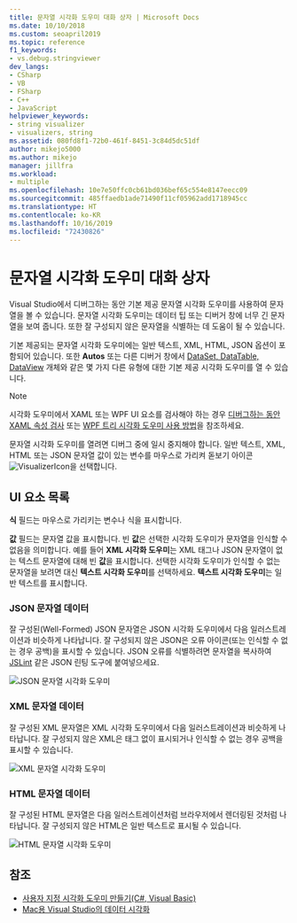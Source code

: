 ```yaml
---
title: 문자열 시각화 도우미 대화 상자 | Microsoft Docs
ms.date: 10/10/2018
ms.custom: seoapril2019
ms.topic: reference
f1_keywords:
- vs.debug.stringviewer
dev_langs:
- CSharp
- VB
- FSharp
- C++
- JavaScript
helpviewer_keywords:
- string visualizer
- visualizers, string
ms.assetid: 080fd8f1-72b0-461f-8451-3c84d5dc51df
author: mikejo5000
ms.author: mikejo
manager: jillfra
ms.workload:
- multiple
ms.openlocfilehash: 10e7e50ffc0cb61bd036bef65c554e8147eecc09
ms.sourcegitcommit: 485ffaedb1ade71490f11cf05962add1718945cc
ms.translationtype: HT
ms.contentlocale: ko-KR
ms.lasthandoff: 10/16/2019
ms.locfileid: "72430826"
---
```

# <a name="string-visualizer-dialog-box"></a>문자열 시각화 도우미 대화 상자

Visual Studio에서 디버그하는 동안 기본 제공 문자열 시각화 도우미를 사용하여 문자열을 볼 수 있습니다. 문자열 시각화 도우미는 데이터 팁 또는 디버거 창에 너무 긴 문자열을 보여 줍니다. 또한 잘 구성되지 않은 문자열을 식별하는 데 도움이 될 수 있습니다.

기본 제공되는 문자열 시각화 도우미에는 일반 텍스트, XML, HTML, JSON 옵션이 포함되어 있습니다. 또한 **Autos** 또는 다른 디버거 창에서 [DataSet, DataTable, DataView](../debugger/dataset-visualizer-dialog-box.md) 개체와 같은 몇 가지 다른 유형에 대한 기본 제공 시각화 도우미를 열 수 있습니다.

> [!NOTE]
> 시각화 도우미에서 XAML 또는 WPF UI 요소를 검사해야 하는 경우 [디버그하는 동안 XAML 속성 검사](../xaml-tools/inspect-xaml-properties-while-debugging.md) 또는 [WPF 트리 시각화 도우미 사용 방법](../debugger/how-to-use-the-wpf-tree-visualizer.md)을 참조하세요.

문자열 시각화 도우미를 열려면 디버그 중에 일시 중지해야 합니다. 일반 텍스트, XML, HTML 또는 JSON 문자열 값이 있는 변수를 마우스로 가리켜 돋보기 아이콘 ![VisualizerIcon](../debugger/media/dbg-tips-visualizer-icon.png "시각화 도우미 아이콘")을 선택합니다.

## <a name="uielement-list"></a>UI 요소 목록

**식** 필드는 마우스로 가리키는 변수나 식을 표시합니다.

**값** 필드는 문자열 값을 표시합니다. 빈 **값**은 선택한 시각화 도우미가 문자열을 인식할 수 없음을 의미합니다. 예를 들어 **XML 시각화 도우미**는 XML 태그나 JSON 문자열이 없는 텍스트 문자열에 대해 빈 **값**을 표시합니다. 선택한 시각화 도우미가 인식할 수 없는 문자열을 보려면 대신 **텍스트 시각화 도우미**를 선택하세요. **텍스트 시각화 도우미**는 일반 텍스트를 표시합니다.

### <a name="json-string-data"></a>JSON 문자열 데이터

잘 구성된(Well-Formed) JSON 문자열은 JSON 시각화 도우미에서 다음 일러스트레이션과 비슷하게 나타납니다. 잘 구성되지 않은 JSON은 오류 아이콘(또는 인식할 수 없는 경우 공백)을 표시할 수 있습니다. JSON 오류를 식별하려면 문자열을 복사하여 [JSLint](https://www.jslint.com/) 같은 JSON 린팅 도구에 붙여넣으세요.

![JSON 문자열 시각화 도우미](../debugger/media/dbg-tips-string-visualizer-json.png "JSON 문자열 시각화 도우미")

### <a name="xml-string-data"></a>XML 문자열 데이터

잘 구성된 XML 문자열은 XML 시각화 도우미에서 다음 일러스트레이션과 비슷하게 나타납니다. 잘 구성되지 않은 XML은 태그 없이 표시되거나 인식할 수 없는 경우 공백을 표시할 수 있습니다.

![XML 문자열 시각화 도우미](../debugger/media/dbg-string-visualizers-xml.png "XML 문자열 시각화 도우미")

### <a name="html-string-data"></a>HTML 문자열 데이터

잘 구성된 HTML 문자열은 다음 일러스트레이션처럼 브라우저에서 렌더링된 것처럼 나타납니다. 잘 구성되지 않은 HTML은 일반 텍스트로 표시될 수 있습니다.

![HTML 문자열 시각화 도우미](../debugger/media/dbg-string-visualizers-html.png "HTML 문자열 시각화 도우미")

## <a name="see-also"></a>참조

- [사용자 지정 시각화 도우미 만들기(C#, Visual Basic)](../debugger/create-custom-visualizers-of-data.md)
- [Mac용 Visual Studio의 데이터 시각화](/visualstudio/mac/data-visualizations)